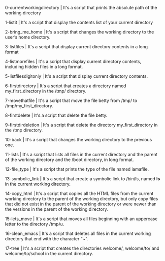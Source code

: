 0-currentworkingdirectory | It's a script that prints the absolute path of the working directory

1-listit | It's a script that display the contents list of your current directory

2-bring_me_home | It's a script that changes the working directory to the user’s home directory.

3-listfiles | It's a script that display current directory contents in a long format

4-listmorefiles | It's a script that display current directory contents, including hidden files in a long format.

5-listfilesdigitonly | It's a script that display current directory contents.

6-firstdirectory | It's a script that creates a directory named my_first_directory in the /tmp/ directory.

7-movethatfile | It's a script that move the file betty from /tmp/ to /tmp/my_first_directory.

8-firstdelete | It's a script that delete the file betty.

9-firstdirdeletion | It's a script that delete the directory my_first_directory in the /tmp directory.

10-back | It's a script that changes the working directory to the previous one.

11-lists | It's a script that lists all files in the current directory and the parent of the working directory and the /boot directory, in long format.

12-file_type | It's a script that prints the type of the file named iamafile.

13-symbolic_link | It's a script that create a symbolic link to /bin/ls, named __ls__ in the current working directory.

14-copy_html | It's a script that copies all the HTML files from the current working directory to the parent of the working directory, but only copy files that did not exist in the parent of the working directory or were newer than the versions in the parent of the working directory.

15-lets_move | It's a script that moves all files beginning with an uppercase letter to the directory /tmp/u.

16-clean_emacs | It's a script that deletes all files in the current working directory that end with the character "~".

17-tree | It's a script that creates the directories welcome/, welcome/to/ and welcome/to/school in the current directory.
